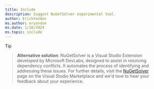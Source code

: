 ```yaml
---
title: Include
description: Suggest NuGetSolver experimental tool.
author: ErickYondon
ms.author: eryondon
ms.date: 1/16/2024
ms.topic: include
---
```


> [!Tip]

> **Alternative solution**: NuGetSolver is a Visual Studio Extension developed by Microsoft DevLabs, designed to assist in resolving dependency conflicts. It automates the process of identifying and addressing these issues. For further details, visit the [NuGetSolver](https://marketplace.visualstudio.com/items?itemName=vsext.NuGetSolver) page on the Visual Studio Marketplace and we'd love to hear your feedback about your experience.


